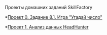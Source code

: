 
Проекты домашних заданий SkillFactory

*[Проект 0. Задание 8.1. Игра "Угадай число"](https://github.com/ProtasovVladimir/SF_Learning/tree/main/project_0)

*[Проект 1.  Анализ данных HeadHunter ](https://github.com/ProtasovVladimir/SF_Learning/tree/main/project_1)